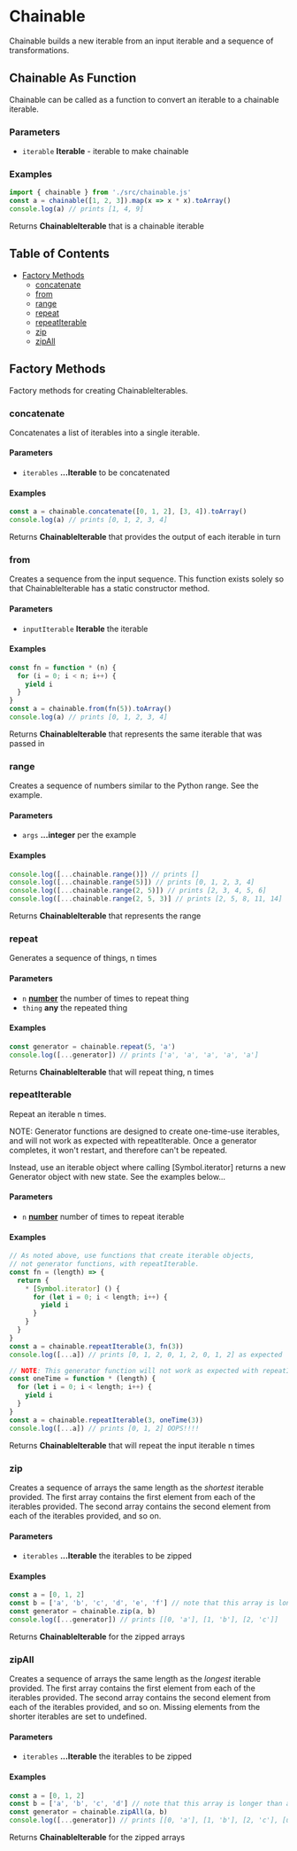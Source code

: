 # Chainable

Chainable builds a new iterable from an input iterable and a sequence of transformations.

## Chainable As Function

Chainable can be called as a function to convert an iterable to a chainable iterable.

### Parameters

- `iterable` **Iterable** - iterable to make chainable

### Examples

```javascript
import { chainable } from './src/chainable.js'
const a = chainable([1, 2, 3]).map(x => x * x).toArray()
console.log(a) // prints [1, 4, 9]
```

Returns **ChainableIterable** that is a chainable iterable


## Table of Contents



<!-- !toc (minlevel=2 omit="Table of Contents;Chainable As Function") -->

* [Factory Methods](#factory-methods)
  * [concatenate](#concatenate)
  * [from](#from)
  * [range](#range)
  * [repeat](#repeat)
  * [repeatIterable](#repeatiterable)
  * [zip](#zip)
  * [zipAll](#zipall)

<!-- toc! -->

## Factory Methods
 
Factory methods for creating ChainableIterables.
<!-- Generated by documentation.js. Update this documentation by updating the source code. -->

### concatenate

Concatenates a list of iterables into a single iterable.

#### Parameters

- `iterables` **...Iterable** to be concatenated

#### Examples

```javascript
const a = chainable.concatenate([0, 1, 2], [3, 4]).toArray()
console.log(a) // prints [0, 1, 2, 3, 4]
```

Returns **ChainableIterable** that provides the output of each iterable in turn

### from

Creates a sequence from the input sequence. This function exists solely
so that ChainableIterable has a static constructor method.

#### Parameters

- `inputIterable` **Iterable** the iterable

#### Examples

```javascript
const fn = function * (n) {
  for (i = 0; i < n; i++) {
    yield i
  }
}
const a = chainable.from(fn(5)).toArray()
console.log(a) // prints [0, 1, 2, 3, 4]
```

Returns **ChainableIterable** that represents the same iterable that was passed in

### range

Creates a sequence of numbers similar to the Python range. See the example.

#### Parameters

- `args` **...integer** per the example

#### Examples

```javascript
console.log([...chainable.range()]) // prints []
console.log([...chainable.range(5)]) // prints [0, 1, 2, 3, 4]
console.log([...chainable.range(2, 5)]) // prints [2, 3, 4, 5, 6]
console.log([...chainable.range(2, 5, 3)] // prints [2, 5, 8, 11, 14]
```

Returns **ChainableIterable** that represents the range

### repeat

Generates a sequence of things, n times

#### Parameters

- `n` **[number][1]** the number of times to repeat thing
- `thing` **any** the repeated thing

#### Examples

```javascript
const generator = chainable.repeat(5, 'a')
console.log([...generator]) // prints ['a', 'a', 'a', 'a', 'a']
```

Returns **ChainableIterable** that will repeat thing, n times

### repeatIterable

Repeat an iterable n times.

NOTE: Generator functions are designed to create one-time-use iterables, and will not work as expected
with repeatIterable. Once a generator completes, it won't restart, and therefore can't be repeated.

Instead, use an iterable object where calling [Symbol.iterator] returns a new Generator object with
new state. See the examples below...

#### Parameters

- `n` **[number][1]** number of times to repeat iterable

#### Examples

```javascript
// As noted above, use functions that create iterable objects,
// not generator functions, with repeatIterable.
const fn = (length) => {
  return {
    * [Symbol.iterator] () {
      for (let i = 0; i < length; i++) {
        yield i
      }
    }
  }
}
const a = chainable.repeatIterable(3, fn(3))
console.log([...a]) // prints [0, 1, 2, 0, 1, 2, 0, 1, 2] as expected
```

```javascript
// NOTE: This generator function will not work as expected with repeatIterable.
const oneTime = function * (length) {
  for (let i = 0; i < length; i++) {
    yield i
  }
}
const a = chainable.repeatIterable(3, oneTime(3))
console.log([...a]) // prints [0, 1, 2] OOPS!!!!
```

Returns **ChainableIterable** that will repeat the input iterable n times

### zip

Creates a sequence of arrays the same length as the _shortest_ iterable provided. The first array contains the first
element from each of the iterables provided. The second array contains the second element from each of the
iterables provided, and so on.

#### Parameters

- `iterables` **...Iterable** the iterables to be zipped

#### Examples

```javascript
const a = [0, 1, 2]
const b = ['a', 'b', 'c', 'd', 'e', 'f'] // note that this array is longer than a
const generator = chainable.zip(a, b)
console.log([...generator]) // prints [[0, 'a'], [1, 'b'], [2, 'c']]
```

Returns **ChainableIterable** for the zipped arrays

### zipAll

Creates a sequence of arrays the same length as the _longest_ iterable provided. The first array contains the first
element from each of the iterables provided. The second array contains the second element from each of the
iterables provided, and so on. Missing elements from the shorter iterables are set to undefined.

#### Parameters

- `iterables` **...Iterable** the iterables to be zipped

#### Examples

```javascript
const a = [0, 1, 2]
const b = ['a', 'b', 'c', 'd'] // note that this array is longer than a
const generator = chainable.zipAll(a, b)
console.log([...generator]) // prints [[0, 'a'], [1, 'b'], [2, 'c'], [undefined, 'd']]
```

Returns **ChainableIterable** for the zipped arrays

[1]: https://developer.mozilla.org/docs/Web/JavaScript/Reference/Global_Objects/Number

